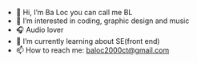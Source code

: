 - 👋 Hi, I’m Ba Loc you can call me BL
- 👀 I’m interested in coding, graphic design and music
- 🎧 Audio lover
- 🌱 I’m currently learning about SE(front end)
- 📫 How to reach me: baloc2000ct@gmail.com


